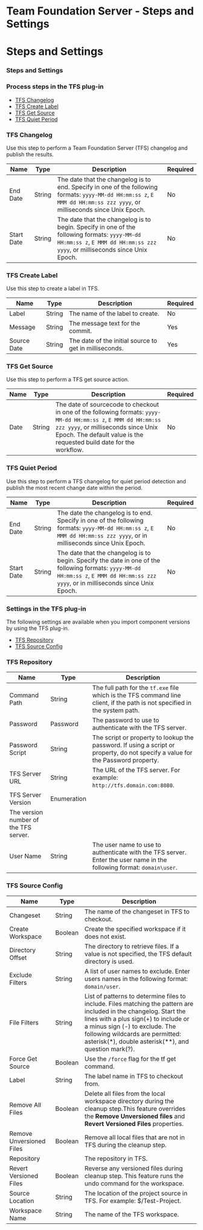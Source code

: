 
Team Foundation Server - Steps and Settings
===========================================

# Steps and Settings


### Steps and Settings




### Process steps in the TFS plug-in

* [TFS Changelog](#tfs_changelog)
* [TFS Create Label](#tfs_create_label)
* [TFS Get Source](#tfs_get_source)
* [TFS Quiet Period](#tfs_quiet_period)


### TFS Changelog

Use this step to perform a Team Foundation Server (TFS) changelog and publish the results.



| Name | Type | Description                                                                                                          | Required |
| ---- | ---- | -------------------------------------------------------------------------------------------------------------------- | -------- |
| End Date | String | The date that the changelog is to end. Specify in one of the following formats: `yyyy-MM-dd HH:mm:ss z`, `E MMM dd HH:mm:ss zzz yyyy`, or milliseconds since Unix Epoch. | No |
| Start Date | String | The date that the changelog is to begin. Specify in one of the following formats: `yyyy-MM-dd HH:mm:ss z`, `E MMM dd HH:mm:ss zzz yyyy`, or milliseconds since Unix Epoch. | No |

### TFS Create Label

Use this step to create a label in TFS.


| Name | Type | Description                                                                                                          | Required |
| ---- | ---- | -------------------------------------------------------------------------------------------------------------------- | -------- |
| Label | String | The name of the label to create. | No |
| Message | String | The message text for the commit. | Yes |
| Source Date | String | The date of the initial source to get in milliseconds. | Yes |

### TFS Get Source

Use this step to perform a TFS get source action.


| Name | Type | Description                                                                                                          | Required |
| ---- | ---- | -------------------------------------------------------------------------------------------------------------------- | -------- |
| Date | String | The date of sourcecode to checkout in one of the following formats: `yyyy-MM-dd HH:mm:ss z`, `E MMM dd HH:mm:ss zzz yyyy`, or milliseconds since Unix Epoch. The default value is the requested build date for the workflow. | No |

### TFS Quiet Period

Use this step to perform a TFS changelog for quiet period detection and publish the most recent change date within the period.



| Name | Type | Description                                                                                                          | Required |
| ---- | ---- | -------------------------------------------------------------------------------------------------------------------- | -------- |
| End Date | String | The date the changelog is to end. Specify in one of the following formats: `yyyy-MM-dd HH:mm:ss z`, `E MMM dd HH:mm:ss zzz yyyy`, or in milliseconds since Unix Epoch. | No |
| Start Date | String | The date that the changelog is to begin. Specify the date in one of the following formats: `yyyy-MM-dd HH:mm:ss z`, `E MMM dd HH:mm:ss zzz yyyy`, or in milliseconds since Unix Epoch. | No |


### Settings in the TFS plug-in

The following settings are available when you import component versions by using the TFS plug-in.

* [TFS Repository](#tfs_repository_role)
* [TFS Source Config](#tfs_source_config_role)


### TFS Repository


| Name | Type | Description |
| --- | --- | --- |
| Command Path | String | The full path for the `tf.exe` file which is the TFS command line client, if the path is not specified in the system path. |
| Password | Password | The password to use to authenticate with the TFS server. |
| Password Script | String | The script or property to lookup the password. If using a script or property, do not specify a value for the Password property. |
| TFS Server URL | String | The URL of the TFS server. For example: `http://tfs.domain.com:8080`. |
| TFS Server Version | Enumeration
| The version number of the TFS server. |
| User Name | String | The user name to use to authenticate with the TFS server. Enter the user name in the following format: `domain\user`. |

### TFS Source Config


| Name | Type | Description |
| --- | --- | --- |
| Changeset | String | The name of the changeset in TFS to checkout. |
| Create Workspace | Boolean | Create the specified workspace if it does not exist. |
| Directory Offset | String | The directory to retrieve files. If a value is not specified, the TFS default directory is used. |
| Exclude Filters | String | A list of user names to exclude. Enter users names in the following format: `domain/user`. |
| File Filters | String | List of patterns to determine files to include. Files matching the pattern are included in the changelog. Start the lines with a plus sign(+) to include or a minus sign (-) to exclude. The following wildcards are permitted: asterisk(\*), double asterisk(\*\*), and question mark(?). |
| Force Get Source | Boolean | Use the `/force` flag for the tf get command. |
| Label | String | The label name in TFS to checkout from. |
| Remove All Files | Boolean | Delete all files from the local workspace directory during the cleanup step.This feature overrides the **Remove Unversioned files** and **Revert Versioned Files** properties. |
| Remove Unversioned Files | Boolean | Remove all local files that are not in TFS during the cleanup step. |
| Repository |  | The repository in TFS. |
| Revert Versioned Files | Boolean | Reverse any versioned files during cleanup step. This feature runs the undo command for the workspace. |
| Source Location | String | The location of the project source in TFS. For example: $/Test-Project. |
| Workspace Name | String | The name of the TFS workspace. |


